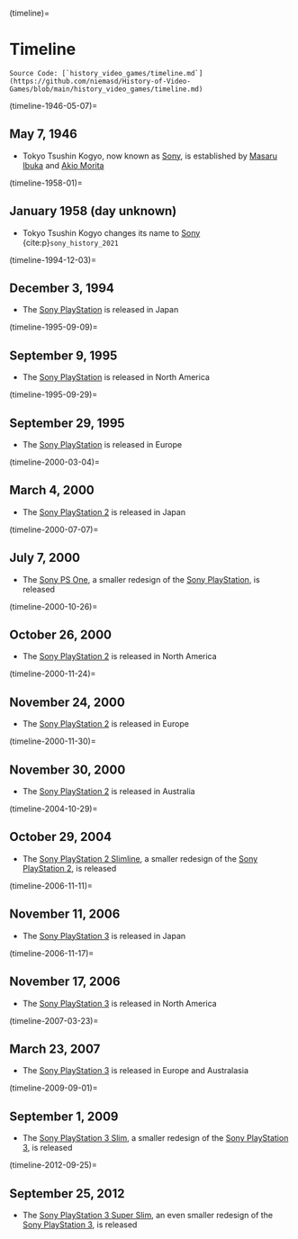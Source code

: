(timeline)=
# Timeline

```{note}
Source Code: [`history_video_games/timeline.md`](https://github.com/niemasd/History-of-Video-Games/blob/main/history_video_games/timeline.md)
```

(timeline-1946-05-07)=
## May 7, 1946
* Tokyo Tsushin Kogyo, now known as [Sony](consoles-sony), is established by [Masaru Ibuka](people-masaru-ibuka) and [Akio Morita](people-akio-morita)

(timeline-1958-01)=
## January 1958 (day unknown)
* Tokyo Tsushin Kogyo changes its name to [Sony](consoles-sony) {cite:p}`sony_history_2021`

(timeline-1994-12-03)=
## December 3, 1994
* The [Sony PlayStation](consoles-sony-playstation) is released in Japan

(timeline-1995-09-09)=
## September 9, 1995
* The [Sony PlayStation](consoles-sony-playstation) is released in North America

(timeline-1995-09-29)=
## September 29, 1995
* The [Sony PlayStation](consoles-sony-playstation) is released in Europe

(timeline-2000-03-04)=
## March 4, 2000
* The [Sony PlayStation 2](consoles-sony-playstation-2) is released in Japan

(timeline-2000-07-07)=
## July 7, 2000
* The [Sony PS One](consoles-sony-playstation-ps-one), a smaller redesign of the [Sony PlayStation](consoles-sony-playstation), is released

(timeline-2000-10-26)=
## October 26, 2000
* The [Sony PlayStation 2](consoles-sony-playstation-2) is released in North America

(timeline-2000-11-24)=
## November 24, 2000
* The [Sony PlayStation 2](consoles-sony-playstation-2) is released in Europe

(timeline-2000-11-30)=
## November 30, 2000
* The [Sony PlayStation 2](consoles-sony-playstation-2) is released in Australia

(timeline-2004-10-29)=
## October 29, 2004
* The [Sony PlayStation 2 Slimline](consoles-sony-playstation-2-slimline), a smaller redesign of the [Sony PlayStation 2](consoles-sony-playstation-2), is released

(timeline-2006-11-11)=
## November 11, 2006
* The [Sony PlayStation 3](consoles-sony-playstation-3) is released in Japan

(timeline-2006-11-17)=
## November 17, 2006
* The [Sony PlayStation 3](consoles-sony-playstation-3) is released in North America

(timeline-2007-03-23)=
## March 23, 2007
* The [Sony PlayStation 3](consoles-sony-playstation-3) is released in Europe and Australasia

(timeline-2009-09-01)=
## September 1, 2009
* The [Sony PlayStation 3 Slim](consoles-sony-playstation-3-slim), a smaller redesign of the [Sony PlayStation 3](consoles-sony-playstation-3), is released

(timeline-2012-09-25)=
## September 25, 2012
* The [Sony PlayStation 3 Super Slim](consoles-sony-playstation-3-super-slim), an even smaller redesign of the [Sony PlayStation 3](consoles-sony-playstation-3), is released
